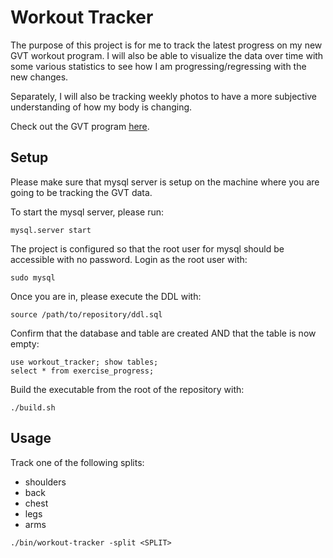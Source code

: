  # Workout Tracker
 The purpose of this project is for me to track the latest progress on my new
 GVT workout program. I will also be able to visualize the data over time with
 some various statistics to see how I am progressing/regressing with the new 
 changes.

 Separately, I will also be tracking weekly photos to have a more subjective
 understanding of how my body is changing.


 Check out the GVT program [here](https://github.com/michaelarn0ld/zettelkasten-public/tree/main/202311250238).

## Setup
Please make sure that mysql server is setup on the machine where you are going
to be tracking the GVT data.

To start the mysql server, please run:
```
mysql.server start
```

The project is configured so that the root user for mysql should be accessible
with no password. Login as the root user with:
```
sudo mysql
```

Once you are in, please execute the DDL with:
```
source /path/to/repository/ddl.sql
```

Confirm that the database and table are created AND that the table is now empty:
```
use workout_tracker; show tables;
select * from exercise_progress;
```

Build the executable from the root of the repository with:
```
./build.sh
```


## Usage
Track one of the following splits:
* shoulders
* back
* chest
* legs
* arms
```
./bin/workout-tracker -split <SPLIT>
```
